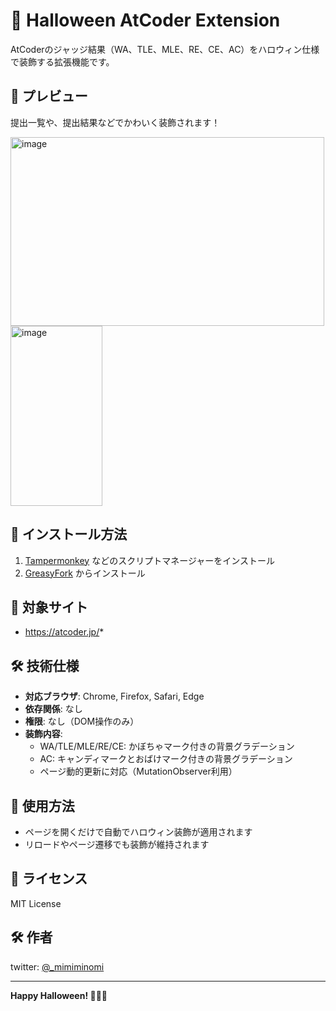 # 🎃 Halloween AtCoder Extension

AtCoderのジャッジ結果（WA、TLE、MLE、RE、CE、AC）をハロウィン仕様で装飾する拡張機能です。

## 🎃 プレビュー
提出一覧や、提出結果などでかわいく装飾されます！
<div>
<img width="502" height="302" alt="image" src="https://github.com/user-attachments/assets/c6975008-deec-4425-af92-3d3a4e1d5c23" />
<img width="147" height="288" alt="image" src="https://github.com/user-attachments/assets/b0df1f31-86f6-441b-ab04-a04a43fb207a" />
</div>


## 🚀 インストール方法

1. [Tampermonkey](https://chrome.google.com/webstore/detail/tampermonkey/dhdgffkkebhmkfjojejmpbldmpobfkfo?hl=ja) などのスクリプトマネージャーをインストール
2. [GreasyFork](https://greasyfork.org/ja/scripts/553267-halloween-atcoder) からインストール

## 🎯 対象サイト

- https://atcoder.jp/*

## 🛠️ 技術仕様

- **対応ブラウザ**: Chrome, Firefox, Safari, Edge
- **依存関係**: なし
- **権限**: なし（DOM操作のみ）
- **装飾内容**:
    - WA/TLE/MLE/RE/CE: かぼちゃマーク付きの背景グラデーション
    - AC: キャンディマークとおばけマーク付きの背景グラデーション
    - ページ動的更新に対応（MutationObserver利用）

## 📝 使用方法

- ページを開くだけで自動でハロウィン装飾が適用されます
- リロードやページ遷移でも装飾が維持されます

## 📝 ライセンス

MIT License

## 🛠️ 作者
twitter: [@_mimiminomi](https://x.com/_mimiminomi)

---

**Happy Halloween! 🎃👻🍭**
